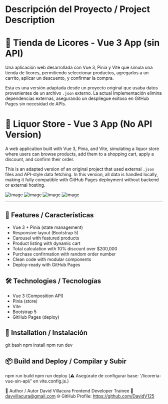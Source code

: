 # Descripción del Proyecto / Project Description

# 🍷 Tienda de Licores - Vue 3 App (sin API)

Una aplicación web desarrollada con Vue 3, Pinia y Vite que simula una tienda de licores, permitiendo seleccionar productos, agregarlos a un carrito, aplicar un descuento, y confirmar la compra.

Esta es una versión adaptada desde un proyecto original que usaba datos provenientes de un archivo `.json` externo. La actual implementación elimina dependencias externas, asegurando un despliegue exitoso en GitHub Pages sin necesidad de APIs.

# 🍷 Liquor Store - Vue 3 App (No API Version)

A web application built with Vue 3, Pinia, and Vite, simulating a liquor store where users can browse products, add them to a shopping cart, apply a discount, and confirm their order.

This is an adapted version of an original project that used external `.json` files and API-style data fetching. In this version, all data is handled locally, making it fully compatible with GitHub Pages deployment without backend or external hosting.

![image](https://github.com/user-attachments/assets/86ee0d86-05b0-4c02-a328-cd6556d57c4e)
![image](https://github.com/user-attachments/assets/daeb5a41-1888-4ae7-b64a-39e048cc476e)
![image](https://github.com/user-attachments/assets/632159ab-2553-4b7e-a593-00cc4da2f853)
![image](https://github.com/user-attachments/assets/e994375d-9ed7-4866-8127-338aaab7062d)


---

## 🌟 Features / Características

- Vue 3 + Pinia (state management)
- Responsive layout (Bootstrap 5)
- Carousel with featured products
- Product listing with dynamic cart
- Total calculation with 10% discount over $200,000
- Purchase confirmation with random order number
- Clean code with modular components
- Deploy-ready with GitHub Pages

## 🛠️ Technologies / Tecnologías

- Vue 3 (Composition API)
- Pinia (store)
- Vite
- Bootstrap 5
- GitHub Pages (deploy)

## 🧩 Installation / Instalación

git bash
npm install
npm run dev


## 📦 Build and Deploy / Compilar y Subir

npm run build
npm run deploy
(⚠️ Asegúrate de configurar base: '/licoreria-vue-sin-api/' en vite.config.js.)



👤 Author / Autor
David Villacura
Frontend Developer Trainee
📧 davvillacura@gmail.com
🌐 GitHub Profile: https://github.com/DavidV125
